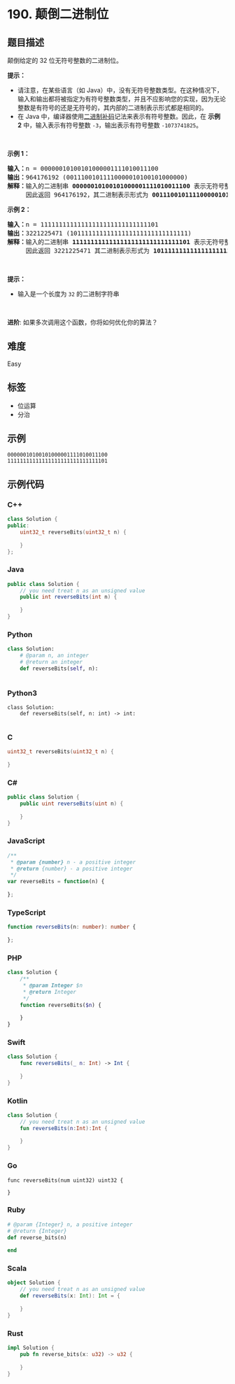 # 190. 颠倒二进制位

## 题目描述

<p>颠倒给定的 32 位无符号整数的二进制位。</p>

<p><strong>提示：</strong></p>

<ul>
	<li>请注意，在某些语言（如 Java）中，没有无符号整数类型。在这种情况下，输入和输出都将被指定为有符号整数类型，并且不应影响您的实现，因为无论整数是有符号的还是无符号的，其内部的二进制表示形式都是相同的。</li>
	<li>在 Java 中，编译器使用<a href="https://baike.baidu.com/item/二进制补码/5295284" target="_blank">二进制补码</a>记法来表示有符号整数。因此，在 <strong>示例 2</strong>&nbsp;中，输入表示有符号整数 <code>-3</code>，输出表示有符号整数 <code>-1073741825</code>。</li>
</ul>

<p>&nbsp;</p>

<p><strong>示例 1：</strong></p>

<pre>
<strong>输入：</strong>n = 00000010100101000001111010011100
<strong>输出：</strong>964176192 (00111001011110000010100101000000)
<strong>解释：</strong>输入的二进制串 <strong>00000010100101000001111010011100 </strong>表示无符号整数<strong> 43261596</strong><strong>，
    </strong> 因此返回 964176192，其二进制表示形式为 <strong>00111001011110000010100101000000</strong>。</pre>

<p><strong>示例 2：</strong></p>

<pre>
<strong>输入：</strong>n = 11111111111111111111111111111101
<strong>输出：</strong>3221225471 (10111111111111111111111111111111)
<strong>解释：</strong>输入的二进制串 <strong>11111111111111111111111111111101</strong> 表示无符号整数 4294967293，
   &nbsp; 因此返回 3221225471 其二进制表示形式为 <strong>10111111111111111111111111111111 。</strong></pre>

<p>&nbsp;</p>

<p><strong>提示：</strong></p>

<ul>
	<li>输入是一个长度为 <code>32</code> 的二进制字符串</li>
</ul>

<p>&nbsp;</p>

<p><strong>进阶</strong>: 如果多次调用这个函数，你将如何优化你的算法？</p>


## 难度

Easy

## 标签

- 位运算
- 分治

## 示例

```
00000010100101000001111010011100
11111111111111111111111111111101
```

## 示例代码

### C++

```cpp
class Solution {
public:
    uint32_t reverseBits(uint32_t n) {
        
    }
};
```

### Java

```java
public class Solution {
    // you need treat n as an unsigned value
    public int reverseBits(int n) {
        
    }
}
```

### Python

```python
class Solution:
    # @param n, an integer
    # @return an integer
    def reverseBits(self, n):
        
```

### Python3

```python3
class Solution:
    def reverseBits(self, n: int) -> int:
        
```

### C

```c
uint32_t reverseBits(uint32_t n) {
    
}
```

### C#

```csharp
public class Solution {
    public uint reverseBits(uint n) {
        
    }
}
```

### JavaScript

```javascript
/**
 * @param {number} n - a positive integer
 * @return {number} - a positive integer
 */
var reverseBits = function(n) {
    
};
```

### TypeScript

```typescript
function reverseBits(n: number): number {
	
};
```

### PHP

```php
class Solution {
    /**
     * @param Integer $n
     * @return Integer
     */
    function reverseBits($n) {
        
    }
}
```

### Swift

```swift
class Solution {
    func reverseBits(_ n: Int) -> Int {
        
    }
}
```

### Kotlin

```kotlin
class Solution {
    // you need treat n as an unsigned value
    fun reverseBits(n:Int):Int {
        
    }
}
```

### Go

```golang
func reverseBits(num uint32) uint32 {
    
}
```

### Ruby

```ruby
# @param {Integer} n, a positive integer
# @return {Integer}
def reverse_bits(n)
    
end
```

### Scala

```scala
object Solution {
    // you need treat n as an unsigned value
    def reverseBits(x: Int): Int = {
        
    }
}
```

### Rust

```rust
impl Solution {
    pub fn reverse_bits(x: u32) -> u32 {
        
    }
}
```

